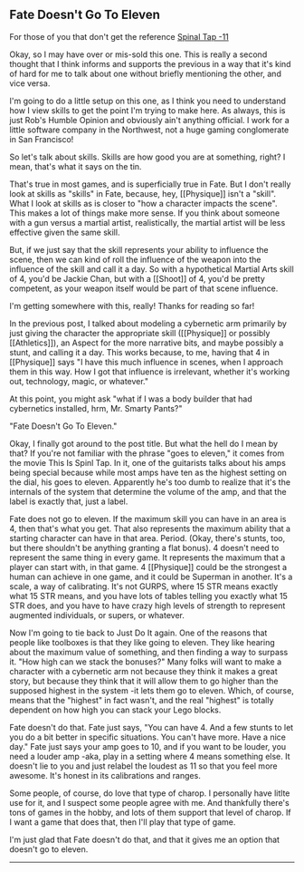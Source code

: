 ## Fate Doesn't Go To Eleven

For those of you that don't get the reference [Spinal Tap -11](http://www.youtube.com/watch?v=EbVKWCpNFhY)

Okay, so I may have over or mis-sold this one. This is really a second thought that I think informs and supports the previous in a way that it's kind of hard for me to talk about one without briefly mentioning the other, and vice versa.

I'm going to do a little setup on this one, as I think you need to understand how I view skills to get the point I'm trying to make here. As always, this is just Rob's Humble Opinion and obviously ain't anything official. I work for a little software company in the Northwest, not a huge gaming conglomerate in San Francisco!

So let's talk about skills. Skills are how good you are at something, right? I mean, that's what it says on the tin.

That's true in most games, and is superficially true in Fate. But I don't really look at skills as "skills" in Fate, because, hey, [[Physique]] isn't a "skill". What I look at skills as is closer to "how a character impacts the scene". This makes a lot of things make more sense. If you think about someone with a gun versus a martial artist, realistically, the martial artist will be less effective given the same skill.

But, if we just say that the skill represents your ability to influence the scene, then we can kind of roll the influence of the weapon into the influence of the skill and call it a day. So with a hypothetical Martial Arts skill of 4, you'd be Jackie Chan, but with a [[Shoot]] of 4, you'd be pretty competent, as your weapon itself would be part of that scene influence.

I'm getting somewhere with this, really! Thanks for reading so far!

In the previous post, I talked about modeling a cybernetic arm primarily by just giving the character the appropriate skill ([[Physique]] or possibly [[Athletics]]), an Aspect for the more narrative bits, and maybe possibly a stunt, and calling it a day. This works because, to me, having that 4 in [[Physique]] says "I have this much influence in scenes, when I approach them in this way. How I got that influence is irrelevant, whether it's working out, technology, magic, or whatever."

At this point, you might ask "what if I was a body builder that had cybernetics installed, hrm, Mr. Smarty Pants?"

"Fate Doesn't Go To Eleven."

Okay, I finally got around to the post title. But what the hell do I mean by that? If you're not familiar with the phrase "goes to eleven," it comes from the movie This Is Spinl Tap. In it, one of the guitarists talks about his amps being special because while most amps have ten as the highest setting on the dial, his goes to eleven. Apparently he's too dumb to realize that it's the internals of the system that determine the volume of the amp, and that the label is exactly that, just a label.

Fate does not go to eleven. If the maximum skill you can have in an area is 4, then that's what you get. That also represents the maximum ability that a starting character can have in that area. Period. (Okay, there's stunts, too, but there shouldn't be anything granting a flat bonus). 4 doesn't need to represent the same thing in every game. It represents the maximum that a player can start with, in that game. 4 [[Physique]] could be the strongest a human can achieve in one game, and it could be Superman in another. It's a scale, a way of calibrating. It's not GURPS, where 15 STR means exactly what 15 STR means, and you have lots of tables telling you exactly what 15 STR does, and you have to have crazy high levels of strength to represent augmented individuals, or supers, or whatever.

Now I'm going to tie back to Just Do It again. One of the reasons that people like toolboxes is that they like going to eleven. They like hearing about the maximum value of something, and then finding a way to surpass it. "How high can we stack the bonuses?" Many folks will want to make a character with a cybernetic arm not because they think it makes a great story, but because they think that it will allow them to go higher than the supposed highest in the system -it lets them go to eleven. Which, of course, means that the "highest" in fact wasn't, and the real "highest" is totally dependent on how high you can stack your Lego blocks.

Fate doesn't do that. Fate just says, "You can have 4. And a few stunts to let you do a bit better in specific situations. You can't have more. Have a nice day." Fate just says your amp goes to 10, and if you want to be louder, you need a louder amp -aka, play in a setting where 4 means something else. It doesn't lie to you and just relabel the loudest as 11 so that you feel more awesome. It's honest in its calibrations and ranges.

Some people, of course, do love that type of charop. I personally have litlte use for it, and I suspect some people agree with me. And thankfully there's tons of games in the hobby, and lots of them support that level of charop. If I want a game that does that, then I'll play that type of game.

I'm just glad that Fate doesn't do that, and that it gives me an option that doesn't go to eleven.

---